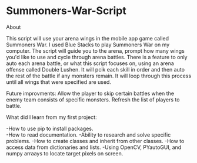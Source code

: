 # Summoners-War-Script

About

This script will use your arena wings in the mobile app game called Summoners War. I used Blue Stacks to play Summoners War on my computer.
The script will guide you to the arena, prompt how many wings you'd like to use and cycle through arena battles. There is a feature to only
auto each arena battle, or what this script focuses on, using an arena offense called Double Lushen. It will pcik each skill in order and 
then auto the rest of the battle if any monsters remain. It will loop through this process until all wings that were specified are used.

Future improvments:
Allow the player to skip certain battles when the enemy team consists of specific monsters.
Refresh the list of players to battle. 


What did I learn from my first project:

-How to use pip to install packages.<br>
-How to read documentation.
-Ability to research and solve specific problems.
-How to create classes and inherit from other classes.
-How to access data from dictionaries and lists.
-Using OpenCV, PYautoGUI, and numpy arraays to locate target pixels on screen.
